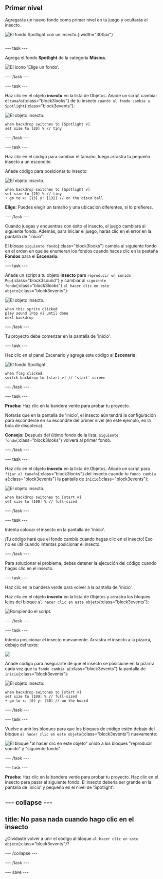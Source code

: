 ## Primer nivel

<div style="display: flex; flex-wrap: wrap">
<div style="flex-basis: 200px; flex-grow: 1; margin-right: 15px;">
Agregarás un nuevo fondo como primer nivel en tu juego y ocultarás el insecto.
</div>
<div>

![El fondo Spotlight con un insecto.](images/first-level.png){:width="300px"}

</div>
</div>

--- task ---

Agrega el fondo **Spotlight** de la categoría **Música**.

![El icono 'Elige un fondo'.](images/backdrop-button.png)

--- /task ---

--- task ---

Haz clic en el objeto **insecto** en la lista de Objetos. Añade un script cambiar el `tamaño`{:class="block3looks"} de tu insecto `cuando el fondo cambie a Spotlight`{:class="block3events"}:

![El objeto insecto.](images/bug-sprite.png)

```blocks3
when backdrop switches to [Spotlight v]
set size to [20] % // tiny
```

--- /task ---

--- task ---

Haz clic en el código para cambiar el tamaño, luego arrastra tu pequeño insecto a un escondite.

Añade código para posicionar tu insecto:

![El objeto insecto.](images/bug-sprite.png)

```blocks3
when backdrop switches to [Spotlight v]
set size to [20] % // tiny
+ go to x: [13] y: [132] // on the disco ball
```

**Elige:** Puedes elegir un tamaño y una ubicación diferentes, si lo prefieres.

--- /task ---

Cuando juegas y encuentras con éxito el insecto, el juego cambiará al siguiente fondo. Además, para iniciar el juego, harás clic en el error en la pantalla de "inicio".

El bloque `siguiente fondo`{:class="block3looks"} cambia al siguiente fondo en el orden en que se enumeran los fondos cuando haces clic en la pestaña **Fondos** para el **Escenario**.

--- task ---

Añade un script a tu objeto **insecto** para `reproducir un sonido Pop`{:class="block3sound"} y cambiar al `siguiente fondo`{:class="block3looks"} `al hacer clic en este objeto`{:class="block3events"}:

![El objeto insecto.](images/bug-sprite.png)

```blocks3
when this sprite clicked
play sound [Pop v] until done
next backdrop
```

--- /task ---

Tu proyecto debe comenzar en la pantalla de 'inicio'.

--- task ---

Haz clic en el panel Escenario y agrega este código al **Escenario**:

![El fondo Spotlight.](images/stage-image.png)

```blocks3
when flag clicked
switch backdrop to [start v] // 'start' screen
```

--- /task ---

--- task ---

**Prueba:** Haz clic en la bandera verde para probar tu proyecto.

Notarás que en la pantalla de 'inicio', el insecto aún tendrá la configuración para esconderse en su escondite del primer nivel (en este ejemplo, en la bola de discoteca).

**Consejo:** Después del último fondo de la lista, `siguiente fondo`{:class="block3looks"} volverá al primer fondo.

--- /task ---

--- task ---

Haz clic en el objeto **insecto** en la lista de Objetos. Añade un script para `fijar el tamaño`{:class="block3looks"} del insecto cuando tu `fondo cambia a`{:class="block3events"} la pantalla de `inicio`{:class="block3events"}:

![El objeto insecto.](images/bug-sprite.png)

```blocks3
when backdrop switches to [start v]
set size to [100] % // full-sized
```

--- /task ---

--- task ---

Intenta colocar el insecto en la pantalla de 'inicio'.

¡Tu código hará que el fondo cambie cuando hagas clic en el insecto! Eso no es útil cuando intentas posicionar el insecto.

--- /task ---

Para solucionar el problema, debes detener la ejecución del código cuando hagas clic en el insecto.

--- task ---

Haz clic en la bandera verde para volver a la pantalla de 'inicio'.

Haz clic en el objeto **insecto** en la lista de Objetos y arrastra los bloques lejos del bloque `al hacer clic en este objeto`{:class="block3events"}:

![Rompiendo el script.](images/breaking-script.png)

--- /task ---

--- task ---

Intenta posicionar el insecto nuevamente. Arrastra el insecto a la pizarra, debajo del texto:

![](images/bug-chalkboard.png)

Añade código para asegurarte de que el insecto se posicione en la pizarra cada vez que tu `fondo cambia a`{:class="block3events"} la pantalla de `inicio`{:class="block3events"}:

![El objeto insecto.](images/bug-sprite.png)

```blocks3
when backdrop switches to [start v]
set size to [100] % // full-sized
+ go to x: [0] y: [30] // on the board
```

--- /task ---

--- task ---

Vuelve a unir los bloques para que los bloques de código estén debajo del bloque `al hacer clic en este objeto`{:class="block3events"} nuevamente:

![El bloque "al hacer clic en este objeto" unido a los bloques "reproducir sonido" y "siguiente fondo".](images/fixed-script.png)

--- /task ---

--- task ---

**Prueba:** Haz clic en la bandera verde para probar tu proyecto. Haz clic en el insecto para pasar al siguiente fondo. El insecto debería ser grande en la pantalla de 'inicio' y pequeño en el nivel de 'Spotlight'.

--- collapse ---
---
title: No pasa nada cuando hago clic en el insecto
---

¿Olvidaste volver a unir el código al bloque `al hacer clic en este objeto`{:class="block3events"}?

--- /collapse ---

--- /task ---

--- save ---
